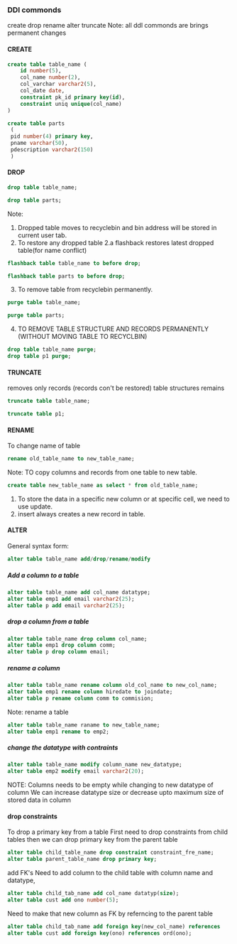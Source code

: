 ### DDl commonds
create
drop
rename 
alter
truncate
Note: all ddl commonds are brings permanent changes

#### CREATE
```sql
create table table_name (
    id number(5),
    col_name number(2),
    col_varchar varchar2(5),
    col_date date,
    constraint pk_id primary key(id),
    constraint uniq unique(col_name)
)

create table parts
 (
 pid number(4) primary key,
 pname varchar(50),
 pdescription varchar2(150)
 )
```

#### DROP
```sql
drop table table_name;

drop table parts;
```
Note:
1. Dropped table moves to recyclebin and bin address will be stored in current user tab.
2. To restore any dropped table
 2.a flashback restores latest dropped table(for name conflict)

```sql
flashback table table_name to before drop;

flashback table parts to before drop;
```

3. To remove table from recyclebin permanently.
```sql
purge table table_name;

purge table parts;
```


4. TO REMOVE TABLE STRUCTURE AND RECORDS PERMANENTLY (WITHOUT MOVING TABLE TO RECYCLBIN)
```sql
drop table table_name purge;
drop table p1 purge;
```


#### TRUNCATE
 removes only records (records con't be restored)
 table structures remains

```sql
truncate table table_name;

truncate table p1;

```

#### RENAME
To change name of table
```sql
rename old_table_name to new_table_name;
```

Note:
TO copy columns and records from one table to new table.
```sql
create table new_table_name as select * from old_table_name; 
```

1. To store the data in a specific new column or at specific cell, we need to use update.
2. insert always creates a new record in table.

#### ALTER
General syntax form:
```sql
alter table table_name add/drop/rename/modify
```

##### Add a column to a table 
```sql
alter table table_name add col_name datatype;
alter table emp1 add email varchar2(25);
alter table p add email varchar2(25);
```

##### drop a column from a table
```sql
alter table table_name drop column col_name;
alter table emp1 drop column comm;
alter table p drop column email;
```

##### rename a column
```sql
alter table table_name rename column old_col_name to new_col_name;
alter table emp1 rename column hiredate to joindate;
alter table p rename column comm to commision;
```
Note: rename  a table
```sql
alter table table_name raname to new_table_name;
alter table emp1 rename to emp2;
```

##### change the datatype with contraints
```sql
alter table table_name modify column_name new_datatype;
alter table emp2 modify email varchar2(20);
```

NOTE: 
	Columns needs to be empty while changing to new datatype of column
	We can increase datatype size or decrease upto maximum size of stored data in column

#### drop constraints
To drop a primary key from a table
 First need to drop constraints from child tables
 then we can drop primary key from the parent table
```sql
alter table child_table_name drop constraint constraint_fre_name;
alter table parent_table_name drop primary key;
```


 add  FK's
 Need to add column to the child table with column name and datatype,
```sql
alter table child_tab_name add col_name datatyp(size);
alter table cust add ono number(5);
```

Need to make that new column as FK by referncing to the parent table
```sql
alter table child_tab_name add foreign key(new_col_name) references  	parent_tab_name(col_name);
alter table cust add foreign key(ono) references ord(ono);
```
